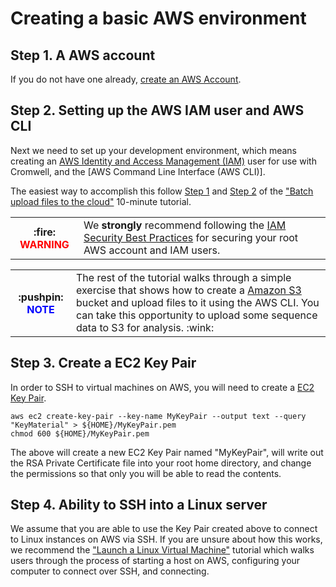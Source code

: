 

# Creating a basic AWS environment

## Step 1. A AWS account

If you do not have one already, [create an AWS Account](https://portal.aws.amazon.com/billing/signup#/start).

## Step 2. Setting up the AWS IAM user and AWS CLI

Next we need to set up your development environment, which means creating an  [AWS Identity and Access Management (IAM)](https://docs.aws.amazon.com/IAM/latest/UserGuide/introduction.html) user for use with Cromwell, and the [AWS Command Line Interface (AWS CLI)].

The easiest way to accomplish this follow [Step 1](https://aws.amazon.com/getting-started/tutorials/backup-to-s3-cli/#Step_1\:_Create_an_AWS_IAM_User) and [Step 2](https://aws.amazon.com/getting-started/tutorials/backup-to-s3-cli/#install-cli) of the ["Batch upload files to the cloud"](https://aws.amazon.com/getting-started/tutorials/backup-to-s3-cli/) 10-minute tutorial.

<table>
<tr><th>
:fire:  <span style="color: red;" >WARNING</span>
</th><td>
We <b>strongly</b> recommend following the
<a href='https://docs.aws.amazon.com/IAM/latest/UserGuide/best-practices.html'>IAM Security Best Practices</a> for securing your root AWS account and IAM users.
</td></tr>
</table>


<table>
<tr><th>
:pushpin:  <span style="color: blue;" >NOTE</span>
</th><td>
The rest of the tutorial walks through a simple exercise that shows how to create a <a href="https://aws.amazon.com/s3/"> Amazon S3</a> bucket and upload files to it using the AWS CLI. You can take this opportunity to upload some sequence data to S3 for analysis. :wink:
</td></tr>
</table>

## Step 3. Create a EC2 Key Pair

In order to SSH to virtual machines on AWS, you will need to create a [EC2 Key Pair](https://docs.aws.amazon.com/AWSEC2/latest/UserGuide/ec2-key-pairs.html).

```shell
aws ec2 create-key-pair --key-name MyKeyPair --output text --query "KeyMaterial" > ${HOME}/MyKeyPair.pem
chmod 600 ${HOME}/MyKeyPair.pem
```

The above will create a new EC2 Key Pair named "MyKeyPair", will write out the RSA Private Certificate file into your root home directory, and change the permissions so that only you will be able to read the contents.

## Step 4. Ability to SSH into a Linux server

We assume that you are able to use the Key Pair created above to connect to Linux instances on AWS via SSH. If you are unsure about how this works, we recommend the ["Launch a Linux Virtual Machine"](https://aws.amazon.com/getting-started/tutorials/launch-a-virtual-machine/) tutorial which walks users through the process of starting a host on AWS, configuring your computer to connect over SSH, and connecting.

  
